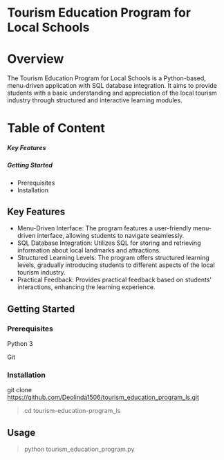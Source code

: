# **Tourism Education Program for Local Schools**

# **Overview**

The Tourism Education Program for Local Schools is a Python-based, menu-driven application with SQL database integration. It aims to provide students with a basic understanding and appreciation of the local tourism industry through structured and interactive learning modules.


# **Table of Content** 
##### Key Features
##### Getting Started
- Prerequisites
- Installation
 <Usage>



## **Key Features** 

- Menu-Driven Interface: The program features a user-friendly menu-driven interface, allowing students to navigate seamlessly.
- SQL Database Integration: Utilizes SQL for storing and retrieving information about local landmarks and attractions.
- Structured Learning Levels: The program offers structured learning levels, gradually introducing students to different aspects of the local tourism industry.
- Practical Feedback: Provides practical feedback based on students' interactions, enhancing the learning experience.

## **Getting Started**

### Prerequisites

Python 3

Git

### Installation

git clone <https://github.com/Deolinda1506/tourism_education_program_ls.git>

   > cd tourism-education-program_ls

   ## **Usage**

   > python tourism_education_program.py


   




